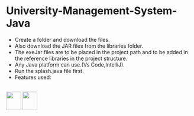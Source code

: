 # University-Management-System-Java

- Create a folder and download the files.
- Also download the JAR files from the libraries folder.
- The exeJar files are to be placed in the project path and to be added in the reference libraries in the project structure.
- Any Java platform can use.(Vs Code,IntelliJ).
- Run the splash.java file first.
- Features used:
<br>
 <img src="https://cdn.jsdelivr.net/gh/devicons/devicon/icons/java/java-original-wordmark.svg" width="40" height="50" /> 
 <img src="https://cdn.jsdelivr.net/gh/devicons/devicon/icons/mysql/mysql-original-wordmark.svg" width="40" height="50" />

